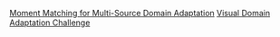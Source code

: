 

  [Moment Matching for Multi-Source Domain Adaptation](http://ai.bu.edu/M3SDA/)
  [Visual Domain Adaptation Challenge](http://ai.bu.edu/visda-2019/)
